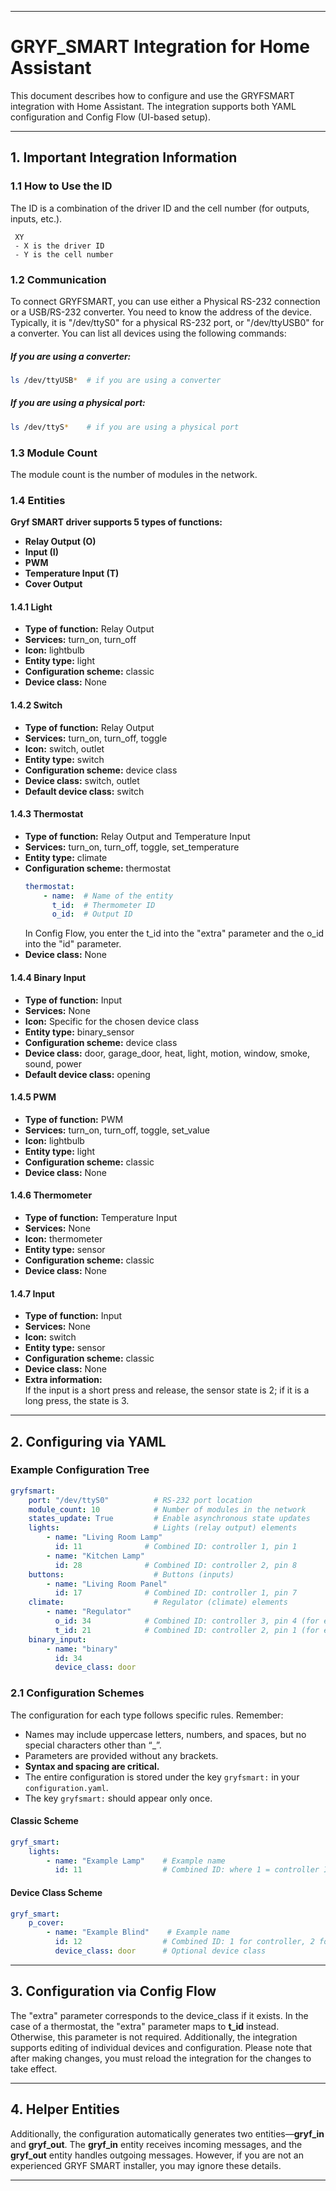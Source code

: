 
---

# GRYF_SMART Integration for Home Assistant

This document describes how to configure and use the GRYFSMART integration with Home Assistant. The integration supports both YAML configuration and Config Flow (UI-based setup).

---

## 1. Important Integration Information

### 1.1 How to Use the ID

The ID is a combination of the driver ID and the cell number (for outputs, inputs, etc.).  
```
 XY
 - X is the driver ID
 - Y is the cell number
```

### 1.2 Communication

To connect GRYFSMART, you can use either a Physical RS-232 connection or a USB/RS-232 converter. You need to know the address of the device. Typically, it is "/dev/ttyS0" for a physical RS-232 port, or "/dev/ttyUSB0" for a converter. You can list all devices using the following commands:

##### If you are using a converter:
```bash
ls /dev/ttyUSB*  # if you are using a converter
```

##### If you are using a physical port:
```bash
ls /dev/ttyS*    # if you are using a physical port
```

### 1.3 Module Count

The module count is the number of modules in the network.

### 1.4 Entities

**Gryf SMART driver supports 5 types of functions:**

- **Relay Output (O)**
- **Input (I)**
- **PWM**
- **Temperature Input (T)**
- **Cover Output**

#### 1.4.1 Light

- **Type of function:** Relay Output
- **Services:** turn_on, turn_off
- **Icon:** lightbulb
- **Entity type:** light
- **Configuration scheme:** classic
- **Device class:** None

#### 1.4.2 Switch

- **Type of function:** Relay Output
- **Services:** turn_on, turn_off, toggle
- **Icon:** switch, outlet
- **Entity type:** switch
- **Configuration scheme:** device class
- **Device class:** switch, outlet
- **Default device class:** switch

#### 1.4.3 Thermostat

- **Type of function:** Relay Output and Temperature Input
- **Services:** turn_on, turn_off, toggle, set_temperature
- **Entity type:** climate
- **Configuration scheme:** thermostat 
  ```yaml
  thermostat:
      - name:  # Name of the entity
        t_id:  # Thermometer ID
        o_id:  # Output ID
  ```
  In Config Flow, you enter the t_id into the "extra" parameter and the o_id into the "id" parameter.
- **Device class:** None

#### 1.4.4 Binary Input

- **Type of function:** Input
- **Services:** None
- **Icon:** Specific for the chosen device class
- **Entity type:** binary_sensor
- **Configuration scheme:** device class
- **Device class:** door, garage_door, heat, light, motion, window, smoke, sound, power
- **Default device class:** opening

#### 1.4.5 PWM

- **Type of function:** PWM
- **Services:** turn_on, turn_off, toggle, set_value
- **Icon:** lightbulb
- **Entity type:** light
- **Configuration scheme:** classic
- **Device class:** None

#### 1.4.6 Thermometer

- **Type of function:** Temperature Input
- **Services:** None
- **Icon:** thermometer
- **Entity type:** sensor
- **Configuration scheme:** classic
- **Device class:** None

#### 1.4.7 Input

- **Type of function:** Input
- **Services:** None
- **Icon:** switch
- **Entity type:** sensor
- **Configuration scheme:** classic
- **Device class:** None
- **Extra information:**  
  If the input is a short press and release, the sensor state is 2; if it is a long press, the state is 3.

---

## 2. Configuring via YAML

### Example Configuration Tree
```yaml
gryfsmart:
    port: "/dev/ttyS0"          # RS-232 port location
    module_count: 10            # Number of modules in the network
    states_update: True         # Enable asynchronous state updates
    lights:                     # Lights (relay output) elements
        - name: "Living Room Lamp"
          id: 11              # Combined ID: controller 1, pin 1
        - name: "Kitchen Lamp"
          id: 28              # Combined ID: controller 2, pin 8
    buttons:                    # Buttons (inputs)
        - name: "Living Room Panel"
          id: 17              # Combined ID: controller 1, pin 7
    climate:                    # Regulator (climate) elements
        - name: "Regulator"
          o_id: 34            # Combined ID: controller 3, pin 4 (for example)
          t_id: 21            # Combined ID: controller 2, pin 1 (for example)
    binary_input:
        - name: "binary"
          id: 34
          device_class: door
```

### 2.1 Configuration Schemes

The configuration for each type follows specific rules. Remember:
- Names may include uppercase letters, numbers, and spaces, but no special characters other than “_”.
- Parameters are provided without any brackets.
- **Syntax and spacing are critical.**
- The entire configuration is stored under the key `gryfsmart:` in your `configuration.yaml`.
- The key `gryfsmart:` should appear only once.

#### Classic Scheme
```yaml
gryf_smart:
    lights:
        - name: "Example Lamp"    # Example name
          id: 11                  # Combined ID: where 1 = controller ID and 1 = pin
```

#### Device Class Scheme
```yaml
gryf_smart:
    p_cover:
        - name: "Example Blind"    # Example name
          id: 12                  # Combined ID: 1 for controller, 2 for pin
          device_class: door      # Optional device class
```

---

## 3. Configuration via Config Flow

The "extra" parameter corresponds to the device_class if it exists. In the case of a thermostat, the "extra" parameter maps to **t_id** instead. Otherwise, this parameter is not required. Additionally, the integration supports editing of individual devices and configuration. Please note that after making changes, you must reload the integration for the changes to take effect.

---

## 4. Helper Entities

Additionally, the configuration automatically generates two entities—**gryf_in** and **gryf_out**. The **gryf_in** entity receives incoming messages, and the **gryf_out** entity handles outgoing messages. However, if you are not an experienced GRYF SMART installer, you may ignore these details.

---
